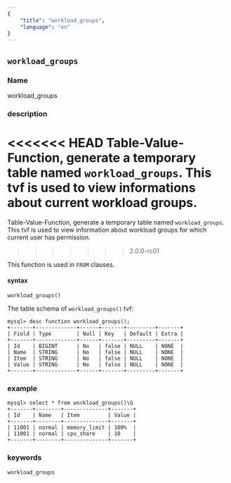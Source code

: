 ```yaml
---
{
    "title": "workload_groups",
    "language": "en"
}
---
```


<!--
Licensed to the Apache Software Foundation (ASF) under one
or more contributor license agreements.  See the NOTICE file
distributed with this work for additional information
regarding copyright ownership.  The ASF licenses this file
to you under the Apache License, Version 2.0 (the
"License"); you may not use this file except in compliance
with the License.  You may obtain a copy of the License at

  http://www.apache.org/licenses/LICENSE-2.0

Unless required by applicable law or agreed to in writing,
software distributed under the License is distributed on an
"AS IS" BASIS, WITHOUT WARRANTIES OR CONDITIONS OF ANY
KIND, either express or implied.  See the License for the
specific language governing permissions and limitations
under the License.
-->

## `workload_groups`

### Name

<version since="dev">

workload_groups

</version>

### description

<<<<<<< HEAD
Table-Value-Function, generate a temporary table named `workload_groups`. This tvf is used to view informations about current workload groups.
=======
Table-Value-Function, generate a temporary table named `workload_groups`. This tvf is used to view information about workload groups for which current user has permission.
>>>>>>> 2.0.0-rc01

This function is used in `FROM` clauses.

#### syntax

`workload_groups()`

The table schema of `workload_groups()` tvf:
```
mysql> desc function workload_groups();
+-------+-------------+------+-------+---------+-------+
| Field | Type        | Null | Key   | Default | Extra |
+-------+-------------+------+-------+---------+-------+
| Id    | BIGINT      | No   | false | NULL    | NONE  |
| Name  | STRING      | No   | false | NULL    | NONE  |
| Item  | STRING      | No   | false | NULL    | NONE  |
| Value | STRING      | No   | false | NULL    | NONE  |
+-------+-------------+------+-------+---------+-------+
```

### example
```
mysql> select * from workload_groups()\G
+-------+--------+--------------+-------+
| Id    | Name   | Item         | Value |
+-------+--------+--------------+-------+
| 11001 | normal | memory_limit | 100%  |
| 11001 | normal | cpu_share    | 10    |
+-------+--------+--------------+-------+
```

### keywords

    workload_groups
